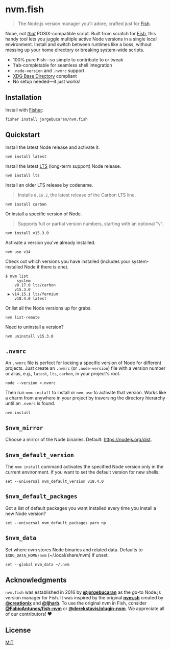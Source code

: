 # nvm.fish

> The Node.js version manager you'll adore, crafted just for [Fish](https://fishshell.com).

Nope, not [_that_](https://github.com/nvm-sh/nvm) POSIX-compatible script. Built from scratch for [Fish](https://fishshell.com), this handy tool lets you juggle multiple active Node versions in a single local environment. Install and switch between runtimes like a boss, without messing up your home directory or breaking system-wide scripts.

- 100% pure Fish—so simple to contribute to or tweak
- <kbd>Tab</kbd>-completable for seamless shell integration
- `.node-version` and `.nvmrc` support
- [XDG Base Directory](https://specifications.freedesktop.org/basedir-spec/basedir-spec-latest.html) compliant
- No setup needed—it just works!

## Installation

Install with [Fisher](https://github.com/jorgebucaran/fisher):

```console
fisher install jorgebucaran/nvm.fish
```

## Quickstart

Install the latest Node release and activate it.

```console
nvm install latest
```

Install the latest [LTS](https://github.com/nodejs/Release) (long-term support) Node release.

```console
nvm install lts
```

Install an older LTS release by codename.

> Installs `8.16.2`, the latest release of the Carbon LTS line.

```console
nvm install carbon
```

Or install a specific version of Node.

> Supports full or partial version numbers, starting with an optional "v".

```console
nvm install v15.3.0
```

Activate a version you've already installed.

```console
nvm use v14
```

Check out which versions you have installed (includes your system-installed Node if there is one).

```console
$ nvm list
     system
    v8.17.0 lts/carbon
    v15.3.0
 ▶ v14.15.1 lts/fermium
    v18.4.0 latest
```

Or list all the Node versions up for grabs.

```console
nvm list-remote
```

Need to uninstall a version?

```console
nvm uninstall v15.3.0
```

## `.nvmrc`

An `.nvmrc` file is perfect for locking a specific version of Node for different projects. Just create an `.nvmrc` (or `.node-version`) file with a version number or alias, e.g., `latest`, `lts`, `carbon`, in your project's root.

```console
node --version >.nvmrc
```

Then run `nvm install` to install or `nvm use` to activate that version. Works like a charm from anywhere in your project by traversing the directory hierarchy until an `.nvmrc` is found.

```console
nvm install
```

## `$nvm_mirror`

Choose a mirror of the Node binaries. Default: https://nodejs.org/dist.

## `$nvm_default_version`

The `nvm install` command activates the specified Node version only in the current environment. If you want to set the default version for new shells:

```fish
set --universal nvm_default_version v18.4.0
```

## `$nvm_default_packages`

Got a list of default packages you want installed every time you install a new Node version?

```fish
set --universal nvm_default_packages yarn np
```

## `$nvm_data`

Set where nvm stores Node binaries and related data. Defaults to `$XDG_DATA_HOME/nvm` (~/.local/share/nvm) if unset.

```fish
set --global nvm_data ~/.nvm
```

## Acknowledgments

`nvm.fish` was established in 2016 by [**@jorgebucaran**](https://github.com/jorgebucaran) as the go-to Node.js version manager for Fish. It was inspired by the original [**nvm.sh**](https://github.com/nvm-sh/nvm) created by [**@creationix**](https://github.com/creationix) and [**@ljharb**](https://github.com/ljharb). To use the original nvm in Fish, consider [**@FabioAntunes/fish-nvm**](https://github.com/FabioAntunes/fish-nvm) or [**@derekstavis/plugin-nvm**](https://github.com/derekstavis/plugin-nvm). We appreciate all of our contributors! ❤️

## License

[MIT](LICENSE.md)
